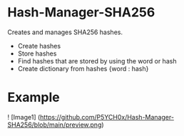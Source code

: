 # Hash-Manager-SHA256
Creates and manages SHA256 hashes.

* Create hashes
* Store hashes
* Find hashes that are stored by using the word or hash
* Create dictionary from hashes {word : hash}

# Example
! [Image1] (https://github.com/P5YCH0x/Hash-Manager-SHA256/blob/main/preview.png)
